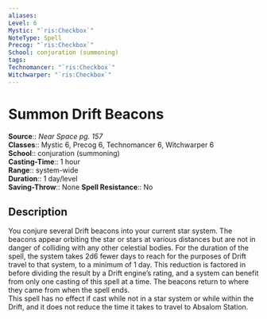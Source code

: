 ```yaml
---
aliases: 
Level: 6
Mystic: "`ris:Checkbox`"
NoteType: Spell
Precog: "`ris:Checkbox`"
School: conjuration (summoning) 
tags: 
Technomancer: "`ris:Checkbox`"
Witchwarper: "`ris:Checkbox`"
---
```


# Summon Drift Beacons

**Source**:: _Near Space pg. 157_  
**Classes**:: Mystic 6, Precog 6, Technomancer 6, Witchwarper 6  
**School**:: conjuration (summoning)  
**Casting-Time**:: 1 hour  
**Range**:: system-wide  
**Duration**:: 1 day/level  
**Saving-Throw**:: None
**Spell Resistance**:: No

## Description

You conjure several Drift beacons into your current star system. The beacons appear orbiting the star or stars at various distances but are not in danger of colliding with any other celestial bodies. For the duration of the spell, the system takes 2d6 fewer days to reach for the purposes of Drift travel to that system, to a minimum of 1 day. This reduction is factored in before dividing the result by a Drift engine’s rating, and a system can benefit from only one casting of this spell at a time. The beacons return to where they came from when the spell ends.  
This spell has no effect if cast while not in a star system or while within the Drift, and it does not reduce the time it takes to travel to Absalom Station.
